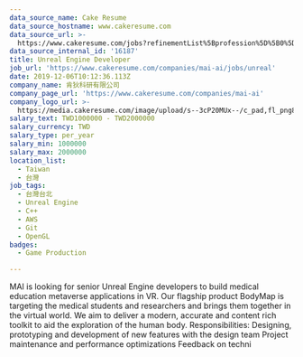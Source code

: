 ```yaml
---
data_source_name: Cake Resume
data_source_hostname: www.cakeresume.com
data_source_url: >-
  https://www.cakeresume.com/jobs?refinementList%5Bprofession%5D%5B0%5D=game-production&range%5Bsalary_range%5D%5Bmin%5D=100000
data_source_internal_id: '16187'
title: Unreal Engine Developer
job_url: 'https://www.cakeresume.com/companies/mai-ai/jobs/unreal'
date: 2019-12-06T10:12:36.113Z
company_name: 肯狄科研有限公司
company_page_url: 'https://www.cakeresume.com/companies/mai-ai'
company_logo_url: >-
  https://media.cakeresume.com/image/upload/s--3cP20MUx--/c_pad,fl_png8,h_200,w_200/v1610469581/xlehphjtzuk3nllpqgbz.png
salary_text: TWD1000000 - TWD2000000
salary_currency: TWD
salary_type: per_year
salary_min: 1000000
salary_max: 2000000
location_list:
  - Taiwan
  - 台灣
job_tags:
  - 台灣台北
  - Unreal Engine
  - C++
  - AWS
  - Git
  - OpenGL
badges:
  - Game Production

---
```


MAI is looking for senior Unreal Engine developers to build medical education metaverse applications in VR. Our flagship product BodyMap is targeting the medical students and researchers and brings them together in the virtual world. We aim to deliver a modern, accurate and content rich toolkit to aid the exploration of the human body. Responsibilities: Designing, prototyping and development of new features with the design team Project maintenance and performance optimizations Feedback on techni